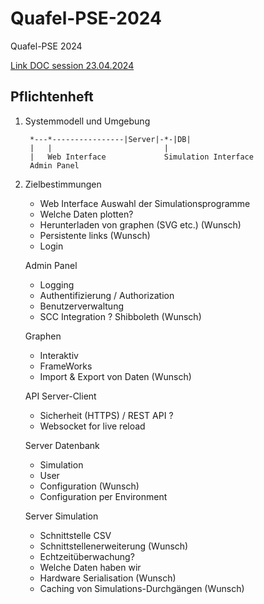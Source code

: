 # Quafel-PSE-2024

Quafel-PSE 2024

[Link DOC session 23.04.2024](https://1drv.ms/o/s!Ag_4xbQUhPOygusGDPI2pwFZw97NMg?e=WyGdqK)

## Pflichtenheft


1. Systemmodell und Umgebung

        *---*----------------|Server|-*-|DB|
        |   |                         |
        |   Web Interface             Simulation Interface
        Admin Panel

2. Zielbestimmungen
    - Web Interface Auswahl der Simulationsprogramme
    - Welche Daten plotten?
    - Herunterladen von graphen (SVG etc.) (Wunsch)
    - Persistente links (Wunsch)
    - Login

   Admin Panel
    - Logging
    - Authentifizierung / Authorization
    - Benutzerverwaltung
    - SCC Integration ? Shibboleth (Wunsch)

   Graphen
    - Interaktiv
    - FrameWorks
    - Import & Export von Daten (Wunsch)

   API Server-Client
    - Sicherheit (HTTPS) / REST API ?
    - Websocket for live reload

   Server Datenbank
    - Simulation
    - User
    - Configuration (Wunsch)
    - Configuration per Environment

   Server Simulation
    - Schnittstelle CSV
    - Schnittstellenerweiterung (Wunsch)
    - Echtzeitüberwachung?
    - Welche Daten haben wir
    - Hardware Serialisation (Wunsch)
    - Caching von Simulations-Durchgängen (Wunsch)
